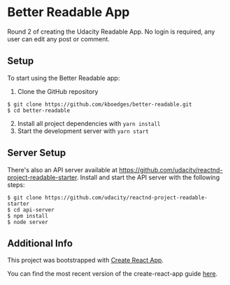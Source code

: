# Better Readable App

Round 2 of creating the Udacity Readable App. No login is required, any user can edit any post or comment.

## Setup

To start using the Better Readable app:

1.  Clone the GitHub repository

```
$ git clone https://github.com/kboedges/better-readable.git
$ cd better-readable
```

2.  Install all project dependencies with `yarn install`
3.  Start the development server with `yarn start`

## Server Setup

There's also an API server available at https://github.com/udacity/reactnd-project-readable-starter. Install and start the API server with the following steps:

```
$ git clone https://github.com/udacity/reactnd-project-readable-starter
$ cd api-server
$ npm install
$ node server
```

## Additional Info

This project was bootstrapped with [Create React App](https://github.com/facebookincubator/create-react-app).

You can find the most recent version of the create-react-app guide [here](https://github.com/facebookincubator/create-react-app/blob/master/packages/react-scripts/template/README.md).
